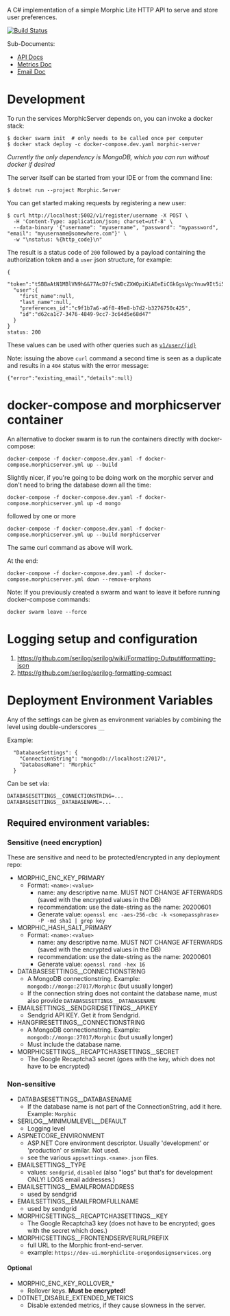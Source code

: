 A C# implementation of a simple Morphic Lite HTTP API to serve and store user preferences.

[![Build Status](https://dev.azure.com/raisingthefloor/MorphicLite/_apis/build/status/MorphicLiteServer?branchName=master)](https://dev.azure.com/raisingthefloor/MorphicLite/_build/latest?definitionId=1&branchName=master)

Sub-Documents:
* [API Docs](Documentation/API.md)
* [Metrics Doc](Metrics.md)
* [Email Doc](Morphic.Server/Email/README.md)

Development
=====

To run the services MorphicServer depends on, you can invoke a docker stack:
````
$ docker swarm init  # only needs to be called once per computer
$ docker stack deploy -c docker-compose.dev.yaml morphic-server
````

*Currently the only dependency is MongoDB, which you can run without docker if desired*

The server itself can be started from your IDE or from the command line:
````
$ dotnet run --project Morphic.Server
````

You can get started making requests by registering a new user:
````
$ curl http://localhost:5002/v1/register/username -X POST \
  -H 'Content-Type: application/json; charset=utf-8' \
  --data-binary '{"username": "myusername", "password": "mypassword", "email": "myusername@somewhere.com"}' \
  -w "\nstatus: %{http_code}\n"
````
The result is a status code of `200` followed by a payload containing the
authorization token and a `user` json structure, for example:
````
{
  "token":"tSBBaAtN1MBlVN9h&&77AcD7fcSWDcZXWOpiKiAEeEiCGkGgsVgcYnuw9It5i5QAzN69JZr9Y1ihA94FvaZvQ==",
  "user":{
    "first_name":null,
    "last_name":null,
    "preferences_id":"c9f1b7a6-a6f8-49e8-b7d2-b3276750c425",
    "id":"d62ca1c7-3476-4849-9cc7-3c64d5e68d47"
  }
}
status: 200
````
These values can be used with other queries such as [`v1/user/{id}`](Documentation/API.md#v1usersid)

Note: issuing the above `curl` command a second time is seen as a duplicate and
results in a `404` status with the error message:
````
{"error":"existing_email","details":null}
````

docker-compose and morphicserver container
=====
An alternative to docker swarm is to run the containers directly with docker-compose:
````
docker-compose -f docker-compose.dev.yaml -f docker-compose.morphicserver.yml up --build
````

Slightly nicer, if you're going to be doing work on the morphic server and don't need to bring the database
down all the time:
````
docker-compose -f docker-compose.dev.yaml -f docker-compose.morphicserver.yml up -d mongo
````
followed by one or more
````
docker-compose -f docker-compose.dev.yaml -f docker-compose.morphicserver.yml up --build morphicserver
````
The same curl command as above will work.

At the end:
````
docker-compose -f docker-compose.dev.yaml -f docker-compose.morphicserver.yml down --remove-orphans
````

Note: If you previously created a swarm and want to leave it before running docker-compose commands:
````
docker swarm leave --force
````

# Logging setup and configuration

1. https://github.com/serilog/serilog/wiki/Formatting-Output#formatting-json
2. https://github.com/serilog/serilog-formatting-compact

# Deployment Environment Variables

Any of the settings can be given as environment variables by combining the level using double-underscores `__`

Example:

      "DatabaseSettings": {
        "ConnectionString": "mongodb://localhost:27017",
        "DatabaseName": "Morphic"
      }

Can be set via:

    DATABASESETTINGS__CONNECTIONSTRING=...
    DATABASESETTINGS__DATABASENAME=...


## Required environment variables:

### Sensitive (need encryption)

These are sensitive and need to be protected/encrypted in any deployment repo:

* MORPHIC_ENC_KEY_PRIMARY
  * Format: `<name>:<value>`
     * name: any descriptive name. MUST NOT CHANGE AFTERWARDS (saved with the encrypted values in the DB)
     * recommendation: use the date-string as the name: 20200601
     * Generate value: `openssl enc -aes-256-cbc -k <somepassphrase> -P -md sha1 | grep key`
* MORPHIC_HASH_SALT_PRIMARY
  * Format: `<name>:<value>`
    * name: any descriptive name. MUST NOT CHANGE AFTERWARDS (saved with the encrypted values in the DB)
    * recommendation: use the date-string as the name: 20200601
    * Generate value: `openssl rand -hex 16`
* DATABASESETTINGS__CONNECTIONSTRING
  * A MongoDB connectionstring. Example: `mongodb://mongo:27017/Morphic` (but usually longer)
  * If the connection string does not containt the database name, must also provide `DATABASESETTINGS__DATABASENAME`
* EMAILSETTINGS__SENDGRIDSETTINGS__APIKEY
  * Sendgrid API KEY. Get it from Sendgrid.
* HANGFIRESETTINGS__CONNECTIONSTRING
  * A MongoDB connectionstring. Example: `mongodb://mongo:27017/Morphic` (but usually longer)
  * Must include the database name.
* MORPHICSETTINGS__RECAPTCHA3SETTINGS__SECRET
  * The Google Recaptcha3 secret (goes with the key, which does not have to be encrypted)

### Non-sensitive

* DATABASESETTINGS__DATABASENAME
  * If the database name is not part of the ConnectionString, add it here. Example: `Morphic`
* SERILOG__MINIMUMLEVEL__DEFAULT
  * Logging level
* ASPNETCORE_ENVIRONMENT
  * ASP.NET Core environment descriptor. Usually 'development' or 'production' or similar. Not used.
  * see the various `appsettings.<name>.json` files.
* EMAILSETTINGS__TYPE
  * values: `sendgrid`, `disabled` (also "logs" but that's for development ONLY! LOGS email addresses.)
* EMAILSETTINGS__EMAILFROMADDRESS
  * used by sendgrid
* EMAILSETTINGS__EMAILFROMFULLNAME
  * used by sendgrid
* MORPHICSETTINGS__RECAPTCHA3SETTINGS__KEY
  * The Google Recaptcha3 key (does not have to be encrypted; goes with the secret which does.)
* MORPHICSETTINGS__FRONTENDSERVERURLPREFIX
  * full URL to the Morphic front-end-server.
  * example: `https://dev-ui.morphiclite-oregondesignservices.org`

#### Optional

* MORPHIC_ENC_KEY_ROLLOVER_* 
  * Rollover keys. **Must be encrypted!**
* DOTNET_DISABLE_EXTENDED_METRICS
  * Disable extended metrics, if they cause slowness in the server.
